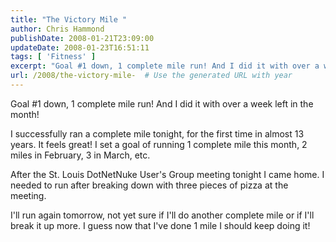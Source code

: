 ```yaml
---
title: "The Victory Mile "
author: Chris Hammond
publishDate: 2008-01-21T23:09:00
updateDate: 2008-01-23T16:51:11
tags: [ 'Fitness' ]
excerpt: "Goal #1 down, 1 complete mile run! And I did it with over a week left in the month!  I successfully ran a complete mile tonight, for the first time in almost 13 years. It feels great! I set a goal of running 1 complete mile this month, 2 miles in February, 3 in March, etc. After the St. Louis DotNetNuke User's Group meeting tonight I came home. I needed to run after breaking down with three pieces of pizza at the meeting. I'll run again tomorrow, not yet sure if I'll do another complete mile or if I'll break it up more. I guess now that I've done 1 mile I should keep doing..."
url: /2008/the-victory-mile-  # Use the generated URL with year
---
```

<P>Goal #1 down, 1 complete mile run! And I did it with over a week left in the month! </P> <P>I successfully ran a complete mile tonight, for the first time in almost 13 years. It feels great! I set a goal of running 1 complete mile this month, 2 miles in February, 3 in March, etc.</P> <P>After the St. Louis DotNetNuke User's Group meeting tonight I came home. I needed to run after breaking down with three pieces of pizza at the meeting.</P> <P>I'll run again tomorrow, not yet sure if I'll do another complete mile or if I'll break it up more. I guess now that I've done 1 mile I should keep doing it!</P>
